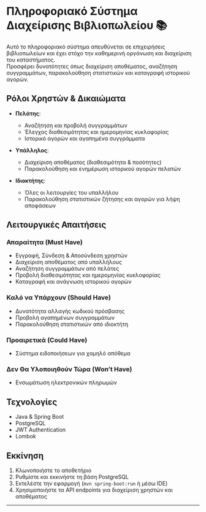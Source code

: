 # Πληροφοριακό Σύστημα Διαχείρισης Βιβλιοπωλείου 📚

Αυτό το πληροφοριακό σύστημα απευθύνεται σε επιχειρήσεις βιβλιοπωλείων και έχει στόχο την καθημερινή οργάνωση και διαχείριση του καταστήματος.  
Προσφέρει δυνατότητες όπως διαχείριση αποθέματος, αναζήτηση συγγραμμάτων, παρακολούθηση στατιστικών και καταγραφή ιστορικού αγορών.

## Ρόλοι Χρηστών & Δικαιώματα  
- **Πελάτης**:  
  - Αναζήτηση και προβολή συγγραμμάτων  
  - Έλεγχος διαθεσιμότητας και ημερομηνίας κυκλοφορίας  
  - Ιστορικό αγορών και αγαπημένα συγγράμματα  

- **Υπάλληλος**:  
  - Διαχείριση αποθέματος (διαθεσιμότητα & ποσότητες)  
  - Παρακολούθηση και ενημέρωση ιστορικού αγορών πελατών  

- **Ιδιοκτήτης**:  
  - Όλες οι λειτουργίες του υπαλλήλου  
  - Παρακολούθηση στατιστικών ζήτησης και αγορών για λήψη αποφάσεων  



## Λειτουργικές Απαιτήσεις  

### Απαραίτητα (Must Have)  
- Εγγραφή, Σύνδεση & Αποσύνδεση χρηστών  
- Διαχείριση αποθέματος από υπαλλήλους  
- Αναζήτηση συγγραμμάτων από πελάτες  
- Προβολή διαθεσιμότητας και ημερομηνίας κυκλοφορίας  
- Καταγραφή και ανάγνωση ιστορικού αγορών  

### Καλό να Υπάρχουν (Should Have)  
- Δυνατότητα αλλαγής κωδικού πρόσβασης  
- Προβολή αγαπημένων συγγραμμάτων  
- Παρακολούθηση στατιστικών από ιδιοκτήτη  

### Προαιρετικά (Could Have)  
- Σύστημα ειδοποιήσεων για χαμηλό απόθεμα  

### Δεν Θα Υλοποιηθούν Τώρα (Won’t Have)  
- Ενσωμάτωση ηλεκτρονικών πληρωμών  




## Τεχνολογίες  
- Java & Spring Boot  
- PostgreSQL  
- JWT Authentication  
- Lombok  

## Εκκίνηση  
1. Κλωνοποιήστε το αποθετήριο  
2. Ρυθμίστε και εκκινήστε τη βάση PostgreSQL  
3. Εκτελέστε την εφαρμογή (`mvn spring-boot:run` ή μέσω IDE)  
4. Χρησιμοποιήστε τα API endpoints για διαχείριση χρηστών και αποθέματος  

---
